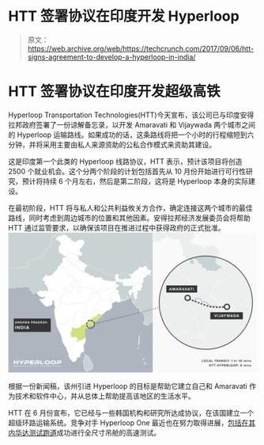 # HTT 签署协议在印度开发 Hyperloop

> 原文：<https://web.archive.org/web/https://techcrunch.com/2017/09/06/htt-signs-agreement-to-develop-a-hyperloop-in-india/>

# HTT 签署协议在印度开发超级高铁

Hyperloop Transportation Technologies(HTT)今天宣布，该公司已与印度安得拉邦政府签署了一份谅解备忘录，以开发 Amaravati 和 Vijaywada 两个城市之间的 Hyperloop 运输路线。如果成功的话，这条路线将把一个小时的行程缩短到六分钟，并将采用主要由私人来源资助的公私合作模式来资助其建设。

这是印度第一个此类的 Hyperloop 线路协议，HTT 表示，预计该项目将创造 2500 个就业机会。这个分两个阶段的计划包括首先从 10 月份开始进行可行性研究，预计将持续 6 个月左右，然后是第二阶段，这将是 Hyperloop 本身的实际建设。

在最初阶段，HTT 将与私人和公共利益攸关方合作，确定连接这两个城市的最佳路线，同时考虑到周边城市的位置和其他因素。安得拉邦经济发展委员会将帮助 HTT 通过监管要求，以确保该项目在推进过程中获得政府的正式批准。[![](img/198422ef4b83746ff8bea98dd107984b.png)](https://web.archive.org/web/20221206185026/https://beta.techcrunch.com/wp-content/uploads/2017/09/hyperlooptt-india.jpg)

根据一份新闻稿，该州引进 Hyperloop 的目标是帮助它建立自己和 Amaravati 作为技术和软件中心，并从总体上帮助提高该地区的生活水平。

HTT 在 6 月份宣布，它已经与一些韩国机构和研究所达成协议，在该国建立一个超级环路运输系统。竞争对手 Hyperloop One 最近也在努力取得进展，[包括在其内华达测试跑道](https://web.archive.org/web/20221206185026/https://beta.techcrunch.com/2017/08/02/hyperloop-ones-full-scale-pod-reaches-192-mph-in-new-nevada-track-test/)成功进行全尺寸吊舱的高速测试。